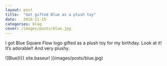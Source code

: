 ```yaml
---
layout: post
title:  "Got gifted Blue as a plush toy"
date:   2016-11-15
categories: blog
cover: /images/posts/blue.jpg
---
```

I got Blue Square Flow logo gifted as a plush toy for my birthday. Look at it! It’s adorable!! And very plushy.

![Blue]({{ site.baseurl }}images/posts/blue.jpg)
